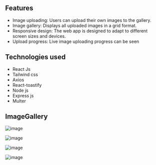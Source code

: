 ## Features

-   Image uploading: Users can upload their own images to the gallery.
-   Image gallery: Displays all uploaded images in a grid format.
-   Responsive design: The web app is designed to adapt to different screen sizes and devices.
-   Upload progress: Live image uploading progress can be seen

## Technologies used

-   React Js
-   Tailwind css
-   Axios
-   React-toastify
-   Node js
-   Express js
-   Multer

## ImageGallery
![image](https://github.com/nafihpp/ImageGallery/assets/49452140/3aad9f2f-b219-49fe-a090-f5ad707c6afb)

![image](https://github.com/nafihpp/ImageGallery/assets/49452140/0298b21f-7b90-4f83-bd9c-6a611cbd5dfe)

![image](https://github.com/nafihpp/ImageGallery/assets/49452140/00ba6c6a-0e34-4c0f-8a49-cecb57b4f47b)

![image](https://github.com/nafihpp/ImageGallery/assets/49452140/75a309b3-ce3b-4687-a6b5-10cbad4d8fa4)


